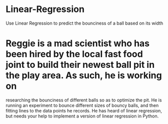 # Linear-Regression
Use Linear Regression to predict the bounciness of a ball based on its width

# Reggie is a mad scientist who has been hired by the local fast food joint to build their newest ball pit in the play area. As such, he is working on 
researching the bounciness of different balls so as to optimize the pit. He is running an experiment to bounce different sizes of bouncy balls, and then 
fitting lines to the data points he records. He has heard of linear regression, but needs your help to implement a version of linear regression in Python.
